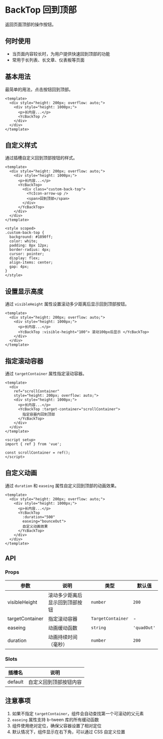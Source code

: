 # BackTop 回到顶部

返回页面顶部的操作按钮。

## 何时使用

- 当页面内容较长时，为用户提供快速回到顶部的功能
- 常用于长列表、长文章、仪表板等页面

## 基本用法

最简单的用法，点击按钮回到顶部。

```vue
<template>
  <div style="height: 200px; overflow: auto;">
    <div style="height: 1000px;">
      <p>长内容...</p>
      <YcBackTop />
    </div>
  </div>
</template>
```

## 自定义样式

通过插槽自定义回到顶部按钮的样式。

```vue
<template>
  <div style="height: 200px; overflow: auto;">
    <div style="height: 1000px;">
      <p>长内容...</p>
      <YcBackTop>
        <div class="custom-back-top">
          <YcIcon-arrow-up />
          <span>回到顶部</span>
        </div>
      </YcBackTop>
    </div>
  </div>
</template>

<style scoped>
.custom-back-top {
  background: #1890ff;
  color: white;
  padding: 8px 12px;
  border-radius: 4px;
  cursor: pointer;
  display: flex;
  align-items: center;
  gap: 4px;
}
</style>
```

## 设置显示高度

通过 `visibleHeight` 属性设置滚动多少距离后显示回到顶部按钮。

```vue
<template>
  <div style="height: 200px; overflow: auto;">
    <div style="height: 1000px;">
      <p>长内容...</p>
      <YcBackTop :visible-height="100"> 滚动100px后显示 </YcBackTop>
    </div>
  </div>
</template>
```

## 指定滚动容器

通过 `targetContainer` 属性指定滚动容器。

```vue
<template>
  <div
    ref="scrollContainer"
    style="height: 200px; overflow: auto;">
    <div style="height: 1000px;">
      <p>长内容...</p>
      <YcBackTop :target-container="scrollContainer">
        指定容器内回到顶部
      </YcBackTop>
    </div>
  </div>
</template>

<script setup>
import { ref } from 'vue';

const scrollContainer = ref();
</script>
```

## 自定义动画

通过 `duration` 和 `easeing` 属性自定义回到顶部的动画效果。

```vue
<template>
  <div style="height: 200px; overflow: auto;">
    <div style="height: 1000px;">
      <p>长内容...</p>
      <YcBackTop
        :duration="500"
        easeing="bounceOut">
        自定义动画效果
      </YcBackTop>
    </div>
  </div>
</template>
```

## API

### Props

| 参数            | 说明                           | 类型              | 默认值      |
| --------------- | ------------------------------ | ----------------- | ----------- |
| visibleHeight   | 滚动多少距离后显示回到顶部按钮 | `number`          | `200`       |
| targetContainer | 指定滚动容器                   | `TargetContainer` | -           |
| easeing         | 动画缓动函数                   | `string`          | `'quadOut'` |
| duration        | 动画持续时间（毫秒）           | `number`          | `200`       |

### Slots

| 插槽名  | 说明                   |
| ------- | ---------------------- |
| default | 自定义回到顶部按钮内容 |

## 注意事项

1. 如果不指定 `targetContainer`，组件会自动查找第一个可滚动的父元素
2. `easeing` 属性支持 b-tween 库的所有缓动函数
3. 组件使用绝对定位，确保父容器设置了相对定位
4. 默认情况下，组件显示在右下角，可以通过 CSS 自定义位置
